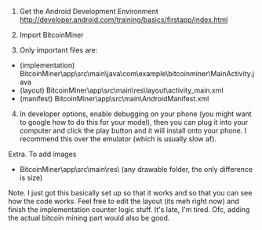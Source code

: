 1. Get the Android Development Environment
http://developer.android.com/training/basics/firstapp/index.html

2. Import BitcoinMiner

3. Only important files are:
  - (implementation) BitcoinMiner\app\src\main\java\com\example\bitcoinminer\MainActivity.java
  - (layout) BitcoinMiner\app\src\main\res\layout\activity_main.xml
  - (manifest) BitcoinMiner\app\src\main\AndroidManifest.xml

4. In developer options, enable debugging on your phone (you might want to google how to do this for your model), then you can plug it into your computer and click the play button and it will install onto your phone.  I recommend this over the emulator (which is usually slow af).

Extra. To add images
  - BitcoinMiner\app\src\main\res\ (any drawable folder, the only difference is size)
  
Note. I just got this basically set up so that it works and so that you can see how the code works.
  Feel free to edit the layout (its meh right now) and finish the implementation counter logic stuff.  It's late, I'm tired.
  Ofc, adding the actual bitcoin mining part would also be good. 
